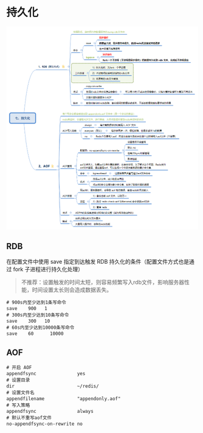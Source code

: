 # 持久化
![persistence](./asset/chapter7-persistence.png)

## RDB
在配置文件中使用 save 指定到达触发 RDB 持久化的条件（配置文件方式也是通过 fork 子进程进行持久化处理）
> 不推荐：设置触发的时间太短，则容易频繁写入rdb文件，影响服务器性能，时间设置太长则会造成数据丢失。

```
# 900s内至少达到1条写命令
save	900	  1
# 300s内至少达到10条写命令
save	300	  10
# 60s内至少达到10000条写命令
save	60		10000
```

## AOF
```
# 开启 AOF
appendfsync	              yes
# 设置目录
dir                       ~/redis/
# 设置文件名
appendfilename            "appendonly.aof"
# 写入策略
appendfsync	              always
# 默认不重写aof文件
no-appendfsync-on-rewrite no
```
